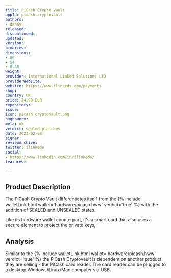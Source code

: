 ```yaml
---
title: PiCash Crypto Vault
appId: picash.cryptovault
authors:
- danny
released: 
discontinued: 
updated: 
version: 
binaries: 
dimensions:
- 86
- 54
- 0.68
weight: 
provider: International Linked Solutions LTD
providerWebsite: 
website: https://www.ilinkeds.com/payments
shop: 
country: UK
price: 24.99 EUR
repository: 
issue: 
icon: picash.cryptovault.png
bugbounty: 
meta: ok
verdict: sealed-plainkey
date: 2023-02-08
signer: 
reviewArchive: 
twitter: ilinkeds
social:
- https://www.linkedin.com/in/ilinkeds/
features: 

---
```


## Product Description 

The PiCash Crypto Vault differentiates itself from the {% include walletLink.html wallet='hardware/picash.hww' verdict='true' %} with the addition of SEALED and UNSEALED states. 

Like its hardware wallet counterpart, it's a smart card that also uses a secure element to protect the private keys, 

## Analysis 

Similar to the {% include walletLink.html wallet='hardware/picash.hww' verdict='true' %} the PiCash Cryptovault is dependent on another product they are selling - the PiCash card reader. The card reader can be plugged to a desktop Windows/Linux/Mac computer via USB. 
